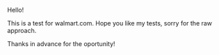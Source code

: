 Hello!

This is a test for walmart.com. 
Hope you like my tests, sorry for the raw approach.

Thanks in advance for the oportunity!

